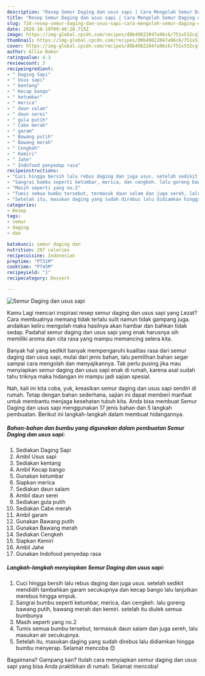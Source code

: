 ```yaml
---
description: "Resep Semur Daging dan usus sapi | Cara Mengolah Semur Daging dan usus sapi Yang Lezat Sekali"
title: "Resep Semur Daging dan usus sapi | Cara Mengolah Semur Daging dan usus sapi Yang Lezat Sekali"
slug: 724-resep-semur-daging-dan-usus-sapi-cara-mengolah-semur-daging-dan-usus-sapi-yang-lezat-sekali
date: 2020-10-19T09:48:20.715Z
image: https://img-global.cpcdn.com/recipes/d0b49822047a96c6/751x532cq70/semur-daging-dan-usus-sapi-foto-resep-utama.jpg
thumbnail: https://img-global.cpcdn.com/recipes/d0b49822047a96c6/751x532cq70/semur-daging-dan-usus-sapi-foto-resep-utama.jpg
cover: https://img-global.cpcdn.com/recipes/d0b49822047a96c6/751x532cq70/semur-daging-dan-usus-sapi-foto-resep-utama.jpg
author: Allie Baker
ratingvalue: 4.3
reviewcount: 3
recipeingredient:
- " Daging Sapi"
- " Usus sapi"
- " kentang"
- " Kecap bango"
- " ketumbar"
- " merica"
- " daun salam"
- " daun serei"
- " gula putih"
- " Cabe merah"
- " garam"
- " Bawang putih"
- " Bawang merah"
- " Cengkeh"
- " Kemiri"
- " Jahe"
- " Indofood penyedap rasa"
recipeinstructions:
- "Cuci hingga bersih lalu rebus daging dan juga usus. setelah sedikit mendidih tambahkan garam secukupnya dan kecap bango lalu lanjutkan merebus hingga empuk."
- "Sangrai bumbu seperti ketumbar, merica, dan cengkeh. lalu goreng bawang putih, bawang merah dan kemiri. setelah itu diulek semua bumbunya"
- "Masih seperti yang no.2"
- "Tumis semua bumbu tersebut, termasuk daun salam dan juga sereh, lalu masukan air secukupnya."
- "Setelah itu, masukan daging yang sudah direbus lalu didiamkan hingga bumbu menyerap. Selamat mencoba 😊"
categories:
- Resep
tags:
- semur
- daging
- dan

katakunci: semur daging dan 
nutrition: 207 calories
recipecuisine: Indonesian
preptime: "PT31M"
cooktime: "PT45M"
recipeyield: "1"
recipecategory: Dessert

---
```



![Semur Daging dan usus sapi](https://img-global.cpcdn.com/recipes/d0b49822047a96c6/751x532cq70/semur-daging-dan-usus-sapi-foto-resep-utama.jpg)

Kamu Lagi mencari inspirasi resep semur daging dan usus sapi yang Lezat? Cara membuatnya memang tidak terlalu sulit namun tidak gampang juga. andaikan keliru mengolah maka hasilnya akan hambar dan bahkan tidak sedap. Padahal semur daging dan usus sapi yang enak harusnya sih memiliki aroma dan cita rasa yang mampu memancing selera kita.



Banyak hal yang sedikit banyak mempengaruhi kualitas rasa dari semur daging dan usus sapi, mulai dari jenis bahan, lalu pemilihan bahan segar sampai cara mengolah dan menyajikannya. Tak perlu pusing jika mau menyiapkan semur daging dan usus sapi enak di rumah, karena asal sudah tahu triknya maka hidangan ini mampu jadi sajian spesial.


Nah, kali ini kita coba, yuk, kreasikan semur daging dan usus sapi sendiri di rumah. Tetap dengan bahan sederhana, sajian ini dapat memberi manfaat untuk membantu menjaga kesehatan tubuh kita. Anda bisa membuat Semur Daging dan usus sapi menggunakan 17 jenis bahan dan 5 langkah pembuatan. Berikut ini langkah-langkah dalam membuat hidangannya.

<!--inarticleads1-->

##### Bahan-bahan dan bumbu yang digunakan dalam pembuatan Semur Daging dan usus sapi:

1. Sediakan  Daging Sapi
1. Ambil  Usus sapi
1. Sediakan  kentang
1. Ambil  Kecap bango
1. Gunakan  ketumbar
1. Siapkan  merica
1. Sediakan  daun salam
1. Ambil  daun serei
1. Sediakan  gula putih
1. Sediakan  Cabe merah
1. Ambil  garam
1. Gunakan  Bawang putih
1. Gunakan  Bawang merah
1. Sediakan  Cengkeh
1. Siapkan  Kemiri
1. Ambil  Jahe
1. Gunakan  Indofood penyedap rasa




<!--inarticleads2-->

##### Langkah-langkah menyiapkan Semur Daging dan usus sapi:

1. Cuci hingga bersih lalu rebus daging dan juga usus. setelah sedikit mendidih tambahkan garam secukupnya dan kecap bango lalu lanjutkan merebus hingga empuk.
1. Sangrai bumbu seperti ketumbar, merica, dan cengkeh. lalu goreng bawang putih, bawang merah dan kemiri. setelah itu diulek semua bumbunya
1. Masih seperti yang no.2
1. Tumis semua bumbu tersebut, termasuk daun salam dan juga sereh, lalu masukan air secukupnya.
1. Setelah itu, masukan daging yang sudah direbus lalu didiamkan hingga bumbu menyerap. Selamat mencoba 😊




Bagaimana? Gampang kan? Itulah cara menyiapkan semur daging dan usus sapi yang bisa Anda praktikkan di rumah. Selamat mencoba!
